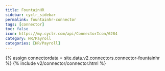 ```yaml
---
title: FountainHR
sidebar: cyclr_sidebar
permalink: fountainhr-connector
tags: [connector]
toc: false
icon: https://my.cyclr.com/api/ConnectorIcon/6284
category: HR/Payroll
categories: [HR/Payroll]
---
```

{% assign connectordata = site.data.v2.connectors.connector-fountainhr %}
{% include v2/connector/connector.html %}	